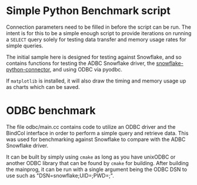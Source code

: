 <!---
  Licensed to the Apache Software Foundation (ASF) under one
  or more contributor license agreements.  See the NOTICE file
  distributed with this work for additional information
  regarding copyright ownership.  The ASF licenses this file
  to you under the Apache License, Version 2.0 (the
  "License"); you may not use this file except in compliance
  with the License.  You may obtain a copy of the License at

    http://www.apache.org/licenses/LICENSE-2.0

  Unless required by applicable law or agreed to in writing,
  software distributed under the License is distributed on an
  "AS IS" BASIS, WITHOUT WARRANTIES OR CONDITIONS OF ANY
  KIND, either express or implied.  See the License for the
  specific language governing permissions and limitations
  under the License.
-->

# Simple Python Benchmark script

Connection parameters need to be filled in before the script can be run. The intent
is for this to be a simple enough script to provide iterations on running a `SELECT`
query solely for testing data transfer and memory usage rates for simple queries.

The initial sample here is designed for testing against Snowflake, and so contains
functions for testing the ADBC Snowflake driver, the [snowflake-python-connector](https://pypi.org/project/snowflake-connector-python/), and using ODBC via pyodbc.

If `matplotlib` is installed, it will also draw the timing and memory usage up as
charts which can be saved.

# ODBC benchmark

The file odbc/main.cc contains code to utilize an ODBC driver and the
BindCol interface in order to perform a simple query and retrieve data.
This was used for benchmarking against Snowflake to compare with the ADBC
Snowflake driver.

It can be built by simply using `cmake` as long as you have unixODBC or
another ODBC library that can be found by `cmake` for building. After
building the mainprog, it can be run with a single argument being the ODBC
DSN to use such as "DSN=snowflake;UID=<username>;PWD=<passsword>;".
